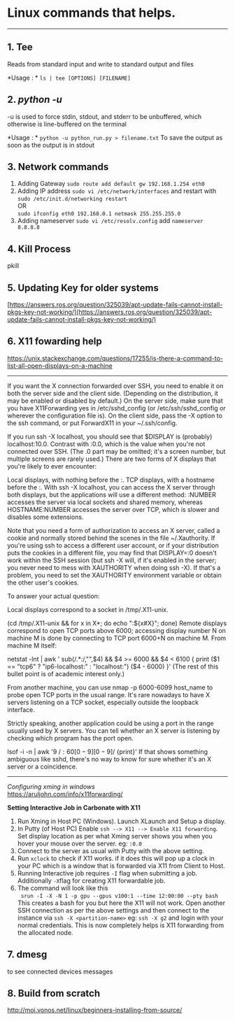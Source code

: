 # Linux commands that helps.
---
## 1. Tee
Reads from standard input and write to standard output and files

*Usage : *
``` ls | tee [OPTIONS] [FILENAME] ```

## 2. *python -u*
-u is used to force stdin, stdout, and stderr to be unbuffered, which otherwise is line-buffered on the terminal

*Usage : *
``` python -u python_run.py > filename.txt ```
To save the output as soon as the output is in stdout

## 3. Network commands

1. Adding Gateway
```sudo route add default gw 192.168.1.254 eth0```
2. Adding IP address
```sudo vi /etc/network/interfaces``` 
and restart with
``` sudo /etc/init.d/networking restart ```  
OR  
```sudo ifconfig eth0 192.168.0.1 netmask 255.255.255.0```
3. Adding nameserver
```sudo vi /etc/resolv.config```
add ```nameserver 8.8.8.8```

## 4. Kill Process
pkill

## 5. Updating Key for older systems

[https://answers.ros.org/question/325039/apt-update-fails-cannot-install-pkgs-key-not-working/](https://answers.ros.org/question/325039/apt-update-fails-cannot-install-pkgs-key-not-working/)
 
## 6. X11 fowarding help

https://unix.stackexchange.com/questions/17255/is-there-a-command-to-list-all-open-displays-on-a-machine

---

If you want the X connection forwarded over SSH, you need to enable it on both the server side and the client side. (Depending on the distribution, it may be enabled or disabled by default.) On the server side, make sure that you have X11Forwarding yes in /etc/sshd_config (or /etc/ssh/sshd_config or wherever the configuration file is). On the client side, pass the -X option to the ssh command, or put ForwardX11 in your ~/.ssh/config.

If you run ssh -X localhost, you should see that $DISPLAY is (probably) localhost:10.0. Contrast with :0.0, which is the value when you're not connected over SSH. (The .0 part may be omitted; it's a screen number, but multiple screens are rarely used.) There are two forms of X displays that you're likely to ever encounter:

Local displays, with nothing before the :.
TCP displays, with a hostname before the :.
With ssh -X localhost, you can access the X server through both displays, but the applications will use a different method: :NUMBER accesses the server via local sockets and shared memory, whereas HOSTNAME:NUMBER accesses the server over TCP, which is slower and disables some extensions.

Note that you need a form of authorization to access an X server, called a cookie and normally stored behind the scenes in the file ~/.Xauthority. If you're using ssh to access a different user account, or if your distribution puts the cookies in a different file, you may find that DISPLAY=:0 doesn't work within the SSH session (but ssh -X will, if it's enabled in the server; you never need to mess with XAUTHORITY when doing ssh -X). If that's a problem, you need to set the XAUTHORITY environment variable or obtain the other user's cookies.

To answer your actual question:

Local displays correspond to a socket in /tmp/.X11-unix.

(cd /tmp/.X11-unix && for x in X*; do echo ":${x#X}"; done)
Remote displays correspond to open TCP ports above 6000; accessing display number N on machine M is done by connecting to TCP port 6000+N on machine M. From machine M itself:

netstat -lnt | awk '
  sub(/.*:/,"",$4) && $4 >= 6000 && $4 < 6100 {
    print ($1 == "tcp6" ? "ip6-localhost:" : "localhost:") ($4 - 6000)
  }'
(The rest of this bullet point is of academic interest only.)

From another machine, you can use nmap -p 6000-6099 host_name to probe open TCP ports in the usual range. It's rare nowadays to have X servers listening on a TCP socket, especially outside the loopback interface.

Strictly speaking, another application could be using a port in the range usually used by X servers. You can tell whether an X server is listening by checking which program has the port open.

lsof -i -n | awk '$9 ~ /:60[0-9][0-9]$/ {print}'
If that shows something ambiguous like sshd, there's no way to know for sure whether it's an X server or a coincidence.

---

*Configuring xming in windows*  
https://aruljohn.com/info/x11forwarding/  

**Setting Interactive Job in Carbonate with X11**
1.  Run Xming in Host PC (Windows). Launch XLaunch and Setup a display.
2.  In Putty (of Host PC) Enable ```ssh --> X11 --> Enable X11 forwarding```. Set display location as per what Xming server shows you when you hover your mouse over the server. eg: ``` :0.0 ```
3.  Connect to the server as usual with Putty with the above setting.
4.  Run ```xclock``` to check if X11 works. if it does this will pop up a clock in your PC which is a window that is forwarded via X11 from Client to Host.
5.  Running Interactive job requires ```-I``` flag when submitting a job. Additionally ```-X```flag for creating X11 forwardable job.
6.  The command will look like this  
``` srun -I -X -N 1 -p gpu --gpus v100:1 --time 12:00:00 --pty bash```  
This creates a bash for you but here the X11 will not work. Open another SSH connection as per the above settings and then connect to the instance via 
``` ssh -X <partition-name> ``` eg: ```ssh -X g2``` and login with your normal credentials. This is now completely helps is X11 forwarding from the allocated node.


## 7. dmesg
to see connected devices messages

## 8. Build from scratch 
http://moi.vonos.net/linux/beginners-installing-from-source/  




